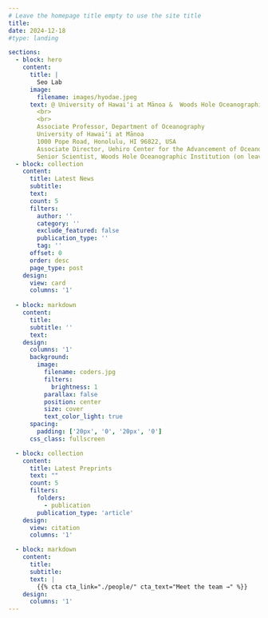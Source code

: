 ```yaml
---
# Leave the homepage title empty to use the site title
title:
date: 2024-12-18
#type: landing

sections:
  - block: hero
    content:
      title: |
        Seo Lab
      image:
        filename: images/hyodae.jpeg
      text: @ University of Hawaiʻi at Mānoa &  Woods Hole Oceanographic Institution
        <br>
        <br>
        Associate Professor, Department of Oceanography
        University of Hawaiʻi at Mānoa
        1000 Pope Road, Honolulu, HI 96822, USA
        Associate Director, Uehiro Center for the Advancement of Oceanography (UC•AO)
        Senior Scientist, Woods Hole Oceanographic Institution (on leave)
  - block: collection
    content:
      title: Latest News
      subtitle:
      text:
      count: 5
      filters:
        author: ''
        category: ''
        exclude_featured: false
        publication_type: ''
        tag: ''
      offset: 0
      order: desc
      page_type: post
    design:
      view: card
      columns: '1'
  
  - block: markdown
    content:
      title:
      subtitle: ''
      text:
    design:
      columns: '1'
      background:
        image: 
          filename: coders.jpg
          filters:
            brightness: 1
          parallax: false
          position: center
          size: cover
          text_color_light: true
      spacing:
        padding: ['20px', '0', '20px', '0']
      css_class: fullscreen

  - block: collection
    content:
      title: Latest Preprints
      text: ""
      count: 5
      filters:
        folders:
          - publication
        publication_type: 'article'
    design:
      view: citation
      columns: '1'

  - block: markdown
    content:
      title:
      subtitle:
      text: |
        {{% cta cta_link="./people/" cta_text="Meet the team →" %}}
    design:
      columns: '1'
---
```

